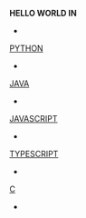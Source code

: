 **HELLO WORLD IN**

- 

[PYTHON](python/hello.py)

- 

[JAVA](java/hello.java)

- 
[JAVASCRIPT](js/hello.js)

- 

[TYPESCRIPT](typescript/hello.ts)

- 

[C](c/hello.c)

- 

